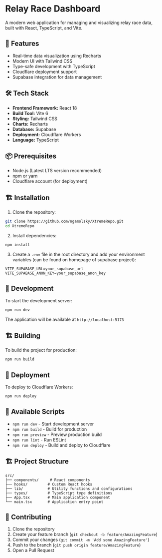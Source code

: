 # Relay Race Dashboard

A modern web application for managing and visualizing relay race data, built with React, TypeScript, and Vite.

## 🚀 Features

- Real-time data visualization using Recharts
- Modern UI with Tailwind CSS
- Type-safe development with TypeScript
- Cloudflare deployment support
- Supabase integration for data management

## 🛠️ Tech Stack

- **Frontend Framework:** React 18
- **Build Tool:** Vite 6
- **Styling:** Tailwind CSS
- **Charts:** Recharts
- **Database:** Supabase
- **Deployment:** Cloudflare Workers
- **Language:** TypeScript

## 📦 Prerequisites

- Node.js (Latest LTS version recommended)
- npm or yarn
- Cloudflare account (for deployment)

## 🏗️ Installation

1. Clone the repository:
```bash
git clone https://github.com/ngamolsky/XtremeRepo.git
cd XtremeRepo
```

2. Install dependencies:
```bash
npm install
```

3. Create a `.env` file in the root directory and add your environment variables (can be found on homepage of supabase project):
```env
VITE_SUPABASE_URL=your_supabase_url
VITE_SUPABASE_ANON_KEY=your_supabase_anon_key
```


## 🚀 Development

To start the development server:

```bash
npm run dev
```

The application will be available at `http://localhost:5173`

## 🏗️ Building

To build the project for production:

```bash
npm run build
```

## 🚀 Deployment

To deploy to Cloudflare Workers:

```bash
npm run deploy
```

## 📝 Available Scripts

- `npm run dev` - Start development server
- `npm run build` - Build for production
- `npm run preview` - Preview production build
- `npm run lint` - Run ESLint
- `npm run deploy` - Build and deploy to Cloudflare

## 🏗️ Project Structure

```
src/
├── components/     # React components
├── hooks/         # Custom React hooks
├── lib/           # Utility functions and configurations
├── types/         # TypeScript type definitions
├── App.tsx        # Main application component
└── main.tsx       # Application entry point
```

## 🤝 Contributing

1. Clone the repository
2. Create your feature branch (`git checkout -b feature/AmazingFeature`)
3. Commit your changes (`git commit -m 'Add some AmazingFeature'`)
4. Push to the branch (`git push origin feature/AmazingFeature`)
5. Open a Pull Request
